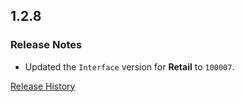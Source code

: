 ## 1.2.8

### Release Notes

- Updated the `Interface` version for **Retail** to `100007`.

[Release History](https://github.com/SFX-WoW/AceGUI-3.0_SFX-Widgets/wiki/History)
